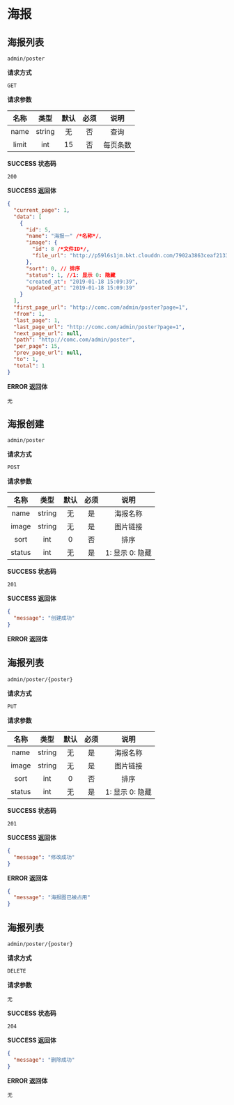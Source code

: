 # 海报

## 海报列表

`admin/poster`

**请求方式**

`GET`

**请求参数**

| 名称  |  类型  | 默认 | 必须 |   说明   |
| :---: | :----: | :--: | :--: | :------: |
| name  | string |  无  |  否  |   查询   |
| limit |  int   |  15  |  否  | 每页条数 |

**SUCCESS 状态码**

`200`

**SUCCESS 返回体**

```json
{
  "current_page": 1,
  "data": [
    {
      "id": 5,
      "name": "海报一" /*名称*/,
      "image": {
        "id": 8 /*文件ID*/,
        "file_url": "http://p59l6s1jm.bkt.clouddn.com/7902a3863ceaf21334c490eede4fc7a8.txt" /*文件地址*/
      },
      "sort": 0, // 排序
      "status": 1, //1: 显示 0: 隐藏
      "created_at": "2019-01-18 15:09:39",
      "updated_at": "2019-01-18 15:09:39"
    }
  ],
  "first_page_url": "http://comc.com/admin/poster?page=1",
  "from": 1,
  "last_page": 1,
  "last_page_url": "http://comc.com/admin/poster?page=1",
  "next_page_url": null,
  "path": "http://comc.com/admin/poster",
  "per_page": 15,
  "prev_page_url": null,
  "to": 1,
  "total": 1
}
```

**ERROR 返回体**

`无`

## 海报创建

`admin/poster`

**请求方式**

`POST`

**请求参数**

|  名称  |  类型  | 默认 | 必须 |      说明       |
| :----: | :----: | :--: | :--: | :-------------: |
|  name  | string |  无  |  是  |    海报名称     |
| image  | string |  无  |  是  |    图片链接     |
|  sort  |  int   |  0   |  否  |      排序       |
| status |  int   |  无  |  是  | 1: 显示 0: 隐藏 |

**SUCCESS 状态码**

`201`

**SUCCESS 返回体**

```json
{
  "message": "创建成功"
}
```

**ERROR 返回体**

## 海报列表

`admin/poster/{poster}`

**请求方式**

`PUT`

**请求参数**

|  名称  |  类型  | 默认 | 必须 |      说明       |
| :----: | :----: | :--: | :--: | :-------------: |
|  name  | string |  无  |  是  |    海报名称     |
| image  | string |  无  |  是  |    图片链接     |
|  sort  |  int   |  0   |  否  |      排序       |
| status |  int   |  无  |  是  | 1: 显示 0: 隐藏 |

**SUCCESS 状态码**

`201`

**SUCCESS 返回体**

```json
{
  "message": "修改成功"
}
```

**ERROR 返回体**

```json
{
  "message": "海报图已被占用"
}
```

## 海报列表

`admin/poster/{poster}`

**请求方式**

`DELETE`

**请求参数**

`无`

**SUCCESS 状态码**

`204`

**SUCCESS 返回体**

```json
{
  "message": "删除成功"
}
```

**ERROR 返回体**

`无`
